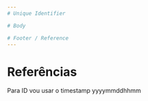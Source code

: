 ```yaml
---
# Unique Identifier

# Body

# Footer / Reference
---
```

# Referências
Para ID vou usar o timestamp yyyymmddhhmm
